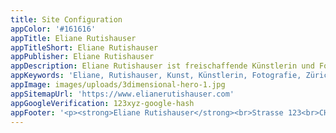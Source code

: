 ```yaml
---
title: Site Configuration
appColor: '#161616'
appTitle: Eliane Rutishauser
appTitleShort: Eliane Rutishauser
appPublisher: Eliane Rutishauser
appDescription: Eliane Rutishauser ist freischaffende Künstlerin und Fotografin.
appKeywords: 'Eliane, Rutishauser, Kunst, Künstlerin, Fotografie, Zürich, Berlin'
appImage: images/uploads/3dimensional-hero-1.jpg
appSitemapUrl: 'https://www.elianerutishauser.com'
appGoogleVerification: 123xyz-google-hash
appFooter: '<p><strong>Eliane Rutishauser</strong><br>Strasse 123<br>CH-8000 Zürich</p><p>Tel. +41 44 123 45 67<br>E-Mail: info@test.ch</p>'
---
```


